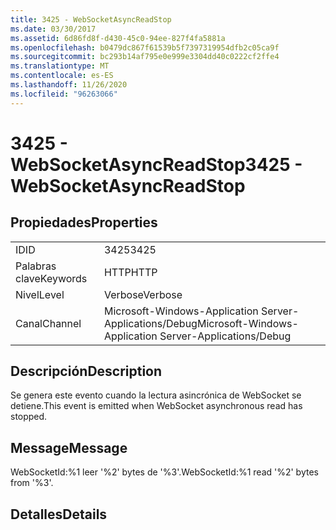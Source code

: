 ```yaml
---
title: 3425 - WebSocketAsyncReadStop
ms.date: 03/30/2017
ms.assetid: 6d86fd8f-d430-45c0-94ee-827f4fa5881a
ms.openlocfilehash: b0479dc867f61539b5f7397319954dfb2c05ca9f
ms.sourcegitcommit: bc293b14af795e0e999e3304dd40c0222cf2ffe4
ms.translationtype: MT
ms.contentlocale: es-ES
ms.lasthandoff: 11/26/2020
ms.locfileid: "96263066"
---
```

# <a name="3425---websocketasyncreadstop"></a><span data-ttu-id="02f7f-102">3425 - WebSocketAsyncReadStop</span><span class="sxs-lookup"><span data-stu-id="02f7f-102">3425 - WebSocketAsyncReadStop</span></span>

## <a name="properties"></a><span data-ttu-id="02f7f-103">Propiedades</span><span class="sxs-lookup"><span data-stu-id="02f7f-103">Properties</span></span>  
  
|||  
|-|-|  
|<span data-ttu-id="02f7f-104">ID</span><span class="sxs-lookup"><span data-stu-id="02f7f-104">ID</span></span>|<span data-ttu-id="02f7f-105">3425</span><span class="sxs-lookup"><span data-stu-id="02f7f-105">3425</span></span>|  
|<span data-ttu-id="02f7f-106">Palabras clave</span><span class="sxs-lookup"><span data-stu-id="02f7f-106">Keywords</span></span>|<span data-ttu-id="02f7f-107">HTTP</span><span class="sxs-lookup"><span data-stu-id="02f7f-107">HTTP</span></span>|  
|<span data-ttu-id="02f7f-108">Nivel</span><span class="sxs-lookup"><span data-stu-id="02f7f-108">Level</span></span>|<span data-ttu-id="02f7f-109">Verbose</span><span class="sxs-lookup"><span data-stu-id="02f7f-109">Verbose</span></span>|  
|<span data-ttu-id="02f7f-110">Canal</span><span class="sxs-lookup"><span data-stu-id="02f7f-110">Channel</span></span>|<span data-ttu-id="02f7f-111">Microsoft-Windows-Application Server-Applications/Debug</span><span class="sxs-lookup"><span data-stu-id="02f7f-111">Microsoft-Windows-Application Server-Applications/Debug</span></span>|  
  
## <a name="description"></a><span data-ttu-id="02f7f-112">Descripción</span><span class="sxs-lookup"><span data-stu-id="02f7f-112">Description</span></span>  

 <span data-ttu-id="02f7f-113">Se genera este evento cuando la lectura asincrónica de WebSocket se detiene.</span><span class="sxs-lookup"><span data-stu-id="02f7f-113">This event is emitted when WebSocket asynchronous read has stopped.</span></span>  
  
## <a name="message"></a><span data-ttu-id="02f7f-114">Message</span><span class="sxs-lookup"><span data-stu-id="02f7f-114">Message</span></span>  

 <span data-ttu-id="02f7f-115">WebSocketId:%1 leer '%2' bytes de '%3'.</span><span class="sxs-lookup"><span data-stu-id="02f7f-115">WebSocketId:%1 read '%2' bytes from '%3'.</span></span>  
  
## <a name="details"></a><span data-ttu-id="02f7f-116">Detalles</span><span class="sxs-lookup"><span data-stu-id="02f7f-116">Details</span></span>
